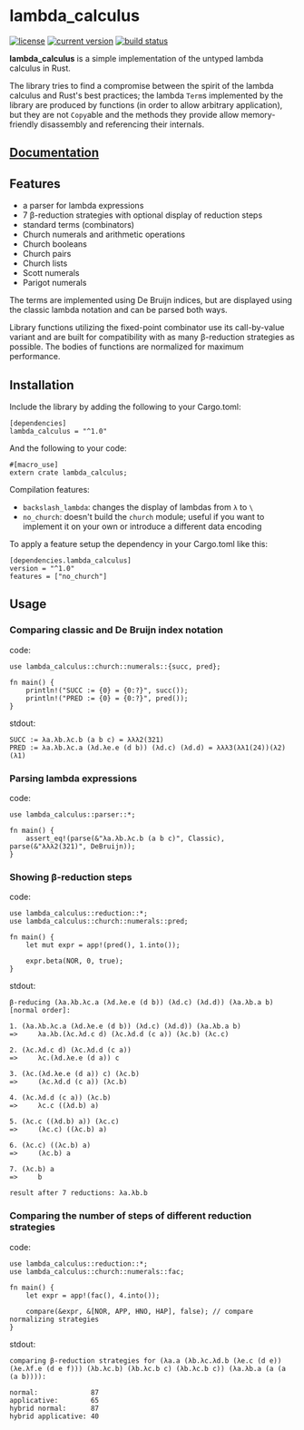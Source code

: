 # lambda_calculus
[![license](https://img.shields.io/badge/license-CC0-blue.svg)](https://creativecommons.org/publicdomain/zero/1.0/)
[![current version](https://img.shields.io/crates/v/lambda_calculus.svg)](https://crates.io/crates/lambda_calculus)
[![build status](https://api.travis-ci.org/ljedrz/lambda_calculus.svg?branch=master)](https://travis-ci.org/ljedrz/lambda_calculus)

**lambda_calculus** is a simple implementation of the untyped lambda calculus in Rust.

The library tries to find a compromise between the spirit of the lambda calculus and Rust's
best practices; the lambda `Term`s implemented by the library are produced by functions (in order
to allow arbitrary application), but they are not `Copy`able and the methods they provide allow
memory-friendly disassembly and referencing their internals.

## [Documentation](https://docs.rs/lambda_calculus)

## Features

- a parser for lambda expressions
- 7 β-reduction strategies with optional display of reduction steps
- standard terms (combinators)
- Church numerals and arithmetic operations
- Church booleans
- Church pairs
- Church lists
- Scott numerals
- Parigot numerals

The terms are implemented using De Bruijn indices, but are displayed using the classic lambda
notation and can be parsed both ways.

Library functions utilizing the fixed-point combinator use its call-by-value variant and are built
for compatibility with as many β-reduction strategies as possible. The bodies of functions are
normalized for maximum performance.

## Installation

Include the library by adding the following to your Cargo.toml:
```
[dependencies]
lambda_calculus = "^1.0"
```

And the following to your code:
```
#[macro_use]
extern crate lambda_calculus;
```

Compilation features:
- `backslash_lambda`: changes the display of lambdas from `λ` to `\`
- `no_church`: doesn't build the `church` module; useful if you want to implement it on your own or
introduce a different data encoding

To apply a feature setup the dependency in your Cargo.toml like this:
```
[dependencies.lambda_calculus]
version = "^1.0"
features = ["no_church"]
```

## Usage

### Comparing classic and De Bruijn index notation

code:
```
use lambda_calculus::church::numerals::{succ, pred};

fn main() {
    println!("SUCC := {0} = {0:?}", succ());
    println!("PRED := {0} = {0:?}", pred());
}
```
stdout:
```
SUCC := λa.λb.λc.b (a b c) = λλλ2(321)
PRED := λa.λb.λc.a (λd.λe.e (d b)) (λd.c) (λd.d) = λλλ3(λλ1(24))(λ2)(λ1)
```

### Parsing lambda expressions

code:
```
use lambda_calculus::parser::*;

fn main() {
    assert_eq!(parse(&"λa.λb.λc.b (a b c)", Classic), parse(&"λλλ2(321)", DeBruijn));
}
```

### Showing β-reduction steps

code:
```
use lambda_calculus::reduction::*;
use lambda_calculus::church::numerals::pred;

fn main() {
    let mut expr = app!(pred(), 1.into());

    expr.beta(NOR, 0, true);
}
```
stdout:
```
β-reducing (λa.λb.λc.a (λd.λe.e (d b)) (λd.c) (λd.d)) (λa.λb.a b) [normal order]:

1. (λa.λb.λc.a (λd.λe.e (d b)) (λd.c) (λd.d)) (λa.λb.a b)
=>     λa.λb.(λc.λd.c d) (λc.λd.d (c a)) (λc.b) (λc.c)

2. (λc.λd.c d) (λc.λd.d (c a))
=>     λc.(λd.λe.e (d a)) c

3. (λc.(λd.λe.e (d a)) c) (λc.b)
=>     (λc.λd.d (c a)) (λc.b)

4. (λc.λd.d (c a)) (λc.b)
=>     λc.c ((λd.b) a)

5. (λc.c ((λd.b) a)) (λc.c)
=>     (λc.c) ((λc.b) a)

6. (λc.c) ((λc.b) a)
=>     (λc.b) a

7. (λc.b) a
=>     b

result after 7 reductions: λa.λb.b
```

### Comparing the number of steps of different reduction strategies

code:
```
use lambda_calculus::reduction::*;
use lambda_calculus::church::numerals::fac;

fn main() {
    let expr = app!(fac(), 4.into());

    compare(&expr, &[NOR, APP, HNO, HAP], false); // compare normalizing strategies
}
```
stdout:
```
comparing β-reduction strategies for (λa.a (λb.λc.λd.b (λe.c (d e)) (λe.λf.e (d e f))) (λb.λc.b) (λb.λc.b c) (λb.λc.b c)) (λa.λb.a (a (a (a b)))):

normal:             87
applicative:        65
hybrid normal:      87
hybrid applicative: 40
```
